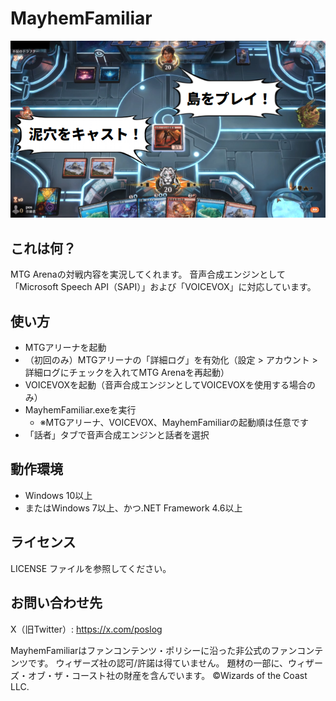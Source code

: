 # MayhemFamiliar

![イメージ画像](sample.png)

これは何？
---------
MTG Arenaの対戦内容を実況してくれます。
音声合成エンジンとして「Microsoft Speech API（SAPI）」および「VOICEVOX」に対応しています。

使い方
------
- MTGアリーナを起動
- （初回のみ）MTGアリーナの「詳細ログ」を有効化（設定 > アカウント > 詳細ログにチェックを入れてMTG Arenaを再起動）
- VOICEVOXを起動（音声合成エンジンとしてVOICEVOXを使用する場合のみ）
- MayhemFamiliar.exeを実行
  - ※MTGアリーナ、VOICEVOX、MayhemFamiliarの起動順は任意です
- 「話者」タブで音声合成エンジンと話者を選択

動作環境
--------
- Windows 10以上
- またはWindows 7以上、かつ.NET Framework 4.6以上

ライセンス
----------
LICENSE ファイルを参照してください。

お問い合わせ先
-------------
X（旧Twitter）: https://x.com/poslog


MayhemFamiliarはファンコンテンツ・ポリシーに沿った非公式のファンコンテンツです。
ウィザーズ社の認可/許諾は得ていません。
題材の一部に、ウィザーズ・オブ・ザ・コースト社の財産を含んでいます。
©Wizards of the Coast LLC.

